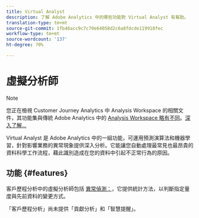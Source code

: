 ```yaml
---
title: Virtual Analyst
description: 了解 Adobe Analytics 中的哪些功能對 Virtual Analyst 有幫助。
translation-type: tm+mt
source-git-commit: 1fb46acc9c7c70e64058d2c6a8fdcde119910fec
workflow-type: tm+mt
source-wordcount: '137'
ht-degree: 70%

---
```



# 虛擬分析師

>[!NOTE]
>
>您正在檢視 Customer Journey Analytics 中 Analysis Workspace 的相關文件，其功能集與傳統 Adobe Analytics 中的 [Analysis Workspace 略有不同](https://docs.adobe.com/content/help/zh-Hant/analytics/analyze/analysis-workspace/home.html)。[深入了解...](/help/getting-started/cja-aa.md)

Virtual Analyst 是 Adobe Analytics 中的一組功能，可運用預測演算法和機器學習，針對影響業務的異常現象提供深入分析。它能讓您自動處理最常見也最昂貴的資料科學工作流程，藉此識別造成在您的資料中引起不正常行為的原因。

## 功能 {#features}

客戶歷程分析中的虛擬分析師包括 [異常偵測：](c-anomaly-detection/anomaly-detection.md)，它提供統計方法，以判斷指定量度與先前資料的變更方式。

「客戶歷程分析」尚未提供「貢獻分析」和「智慧提醒」。

